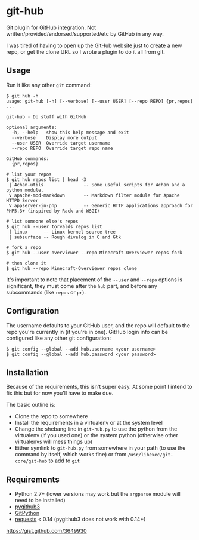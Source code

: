 git-hub
=======

Git plugin for GitHub integration. Not written/provided/endorsed/supported/etc
by GitHub in any way.

I was tired of having to open up the GitHub website just to create a new repo,
or get the clone URL so I wrote a plugin to do it all from git.

## Usage

Run it like any other ``git`` command:
~~~~
$ git hub -h
usage: git-hub [-h] [--verbose] [--user USER] [--repo REPO] {pr,repos} ...

git-hub - Do stuff with GitHub

optional arguments:
  -h, --help   show this help message and exit
  --verbose    Display more output
  --user USER  Override target username
  --repo REPO  Override target repo name

GitHub commands:
  {pr,repos}

# list your repos
$ git hub repos list | head -3
 | 4chan-utils               -- Some useful scripts for 4chan and a python module.
 V apache-mod-markdown       -- Markdown filter module for Apache HTTPD Server
 V appserver-in-php          -- Generic HTTP applications approach for PHP5.3+ (inspired by Rack and WSGI)

# list someone else's repos
$ git hub --user torvalds repos list
 | linux      -- Linux kernel source tree
 | subsurface -- Rough divelog in C and Gtk

# fork a repo
$ git hub --user overviewer --repo Minecraft-Overviewer repos fork

# then clone it
$ git hub --repo Minecraft-Overviewer repos clone
~~~~

It's important to note that placement of the ``--user`` and ``--repo`` options is
significant, they must come after the ``hub`` part, and before any subcommands (like
``repos`` or ``pr``).

## Configuration

The username defaults to your GitHub user, and the repo will default to the repo
you're currently in (if you're in one). GitHub login info can be configured like
any other git configuration:
~~~~
$ git config --global --add hub.username <your username>
$ git config --global --add hub.password <your password>
~~~~

## Installation
Because of the requirements, this isn't super easy. At some point I intend to
fix this but for now you'll have to make due.

The basic outline is:
  * Clone the repo to somewhere
  * Install the requirements in a virtualenv or at the system level
  * Change the shebang line in ``git-hub.py`` to use the python from the virtualenv
    (if you used one) or the system python (otherwise other virtualenvs will mess
    things up)
  * Either symlink to ``git-hub.py`` from somewhere in your path (to use the command
    by itself, which works fine) or from ``/usr/libexec/git-core/git-hub`` to add to
    ``git``

## Requirements
  * Python 2.7+ (lower versions may work but the ``argparse`` module will need
    to be installed)
  * [pygithub3](https://github.com/copitux/python-github3)
  * [GitPython](https://github.com/gitpython-developers/GitPython)
  * [requests](https://github.com/kennethreitz/requests) < 0.14 (pygithub3 does
    not work with 0.14+)

https://gist.github.com/3649930
